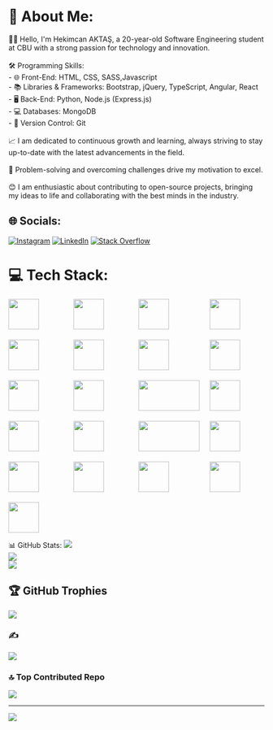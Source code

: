 # 💫 About Me:
👨‍💻 Hello, I'm Hekimcan AKTAŞ, a 20-year-old Software Engineering student at CBU with a strong passion for technology and innovation.<br><br>🛠 Programming Skills:<br>- 🌐 Front-End: HTML, CSS, SASS,Javascript<br>- 📚 Libraries & Frameworks: Bootstrap, jQuery, TypeScript, Angular, React<br>- 🖥️ Back-End: Python, Node.js (Express.js)<br>- 💻 Databases: MongoDB<br>- 💾 Version Control: Git<br><br>📈 I am dedicated to continuous growth and learning, always striving to stay up-to-date with the latest advancements in the field.<br><br>🎯 Problem-solving and overcoming challenges drive my motivation to excel.<br><br>😊 I am enthusiastic about contributing to open-source projects, bringing my ideas to life and collaborating with the best minds in the industry.


## 🌐 Socials:
[![Instagram](https://img.shields.io/badge/Instagram-%23E4405F.svg?logo=Instagram&logoColor=white)](https://instagram.com/hekimcan.aktas) [![LinkedIn](https://img.shields.io/badge/LinkedIn-%230077B5.svg?logo=linkedin&logoColor=white)](https://linkedin.com/in/hekimcan-aktas) [![Stack Overflow](https://img.shields.io/badge/-Stackoverflow-FE7A16?logo=stack-overflow&logoColor=white)](https://stackoverflow.com/users/22125722) 


# 💻 Tech Stack:
<div style="display: grid; grid-template-columns: repeat(4, 1fr); grid-gap: 20px;">
  <img src="https://cdn.jsdelivr.net/gh/devicons/devicon/icons/html5/html5-original.svg" width="60" height="60">
  <img src="https://cdn.jsdelivr.net/gh/devicons/devicon/icons/css3/css3-original.svg" width="60" height="60">
  <img src="https://cdn.jsdelivr.net/gh/devicons/devicon/icons/bootstrap/bootstrap-plain.svg" width="60" height="60">
  <img src="https://cdn.jsdelivr.net/gh/devicons/devicon/icons/sass/sass-original.svg" width="60" height="60">
  <img src="https://cdn.jsdelivr.net/gh/devicons/devicon/icons/javascript/javascript-original.svg" width="60" height="60">
  <img src="https://cdn.jsdelivr.net/gh/devicons/devicon/icons/jquery/jquery-original.svg" width="60" height="60">
  <img src="https://cdn.jsdelivr.net/gh/devicons/devicon/icons/angularjs/angularjs-original.svg" width="60" height="60">
  <img src="https://cdn.jsdelivr.net/gh/devicons/devicon/icons/angularjs/angularjs-original.svg" width="60" height="60">
  <img src="https://cdn.jsdelivr.net/gh/devicons/devicon/icons/typescript/typescript-original.svg" width="60" height="60">
  <img src="https://cdn.jsdelivr.net/gh/devicons/devicon/icons/react/react-original.svg" width="60" height="60">
  <img src="https://img.shields.io/badge/React_Router-CA4245?style=for-the-badge&logo=react-router&logoColor=white" width="120" height="60">
  <img src="https://cdn.jsdelivr.net/gh/devicons/devicon/icons/redux/redux-original.svg" width="60" height="60">
  <img src="https://cdn.jsdelivr.net/gh/devicons/devicon/icons/nextjs/nextjs-original.svg" width="60" height="60">
  <img src="https://cdn.jsdelivr.net/gh/devicons/devicon/icons/python/python-original.svg" width="60" height="60">
 <img src="https://img.shields.io/badge/django-%23092E20.svg?style=for-the-badge&logo=django&logoColor=white" width="120" height="60">
  <img src="https://cdn.jsdelivr.net/gh/devicons/devicon/icons/flask/flask-original.svg" width="60" height="60">
  <img src="https://cdn.jsdelivr.net/gh/devicons/devicon/icons/sqlite/sqlite-original.svg" width="60" height="60">
  <img src="https://cdn.jsdelivr.net/gh/devicons/devicon/icons/nodejs/nodejs-original.svg" width="60" height="60">
  <img src="https://cdn.jsdelivr.net/gh/devicons/devicon/icons/express/express-original.svg" width="60" height="60">
  <img src="https://cdn.jsdelivr.net/gh/devicons/devicon/icons/mongodb/mongodb-original.svg" width="60" height="60">
  <img src="https://cdn.jsdelivr.net/gh/devicons/devicon/icons/docker/docker-original.svg" width="60" height="60">
</div>













 📊 GitHub Stats:
![](https://github-readme-stats.vercel.app/api?username=hekimm&theme=dark&hide_border=false&include_all_commits=false&count_private=false)<br/>
![](https://github-readme-streak-stats.herokuapp.com/?user=hekimm&theme=dark&hide_border=false)<br/>
![](https://github-readme-stats.vercel.app/api/top-langs/?username=hekimm&theme=dark&hide_border=false&include_all_commits=false&count_private=false&layout=compact)

## 🏆 GitHub Trophies
![](https://github-profile-trophy.vercel.app/?username=hekimm&theme=tokyonight&no-frame=false&no-bg=true&margin-w=4)

### ✍️
![](https://quotes-github-readme.vercel.app/api?type=horizontal&theme=radical)

### 🔝 Top Contributed Repo
![](https://github-contributor-stats.vercel.app/api?username=hekimm&limit=5&theme=dark&combine_all_yearly_contributions=true)

---
[![](https://visitcount.itsvg.in/api?id=hekimm&icon=0&color=0)](https://visitcount.itsvg.in)

<!-- Proudly created with GPRM ( https://gprm.itsvg.in ) -->
